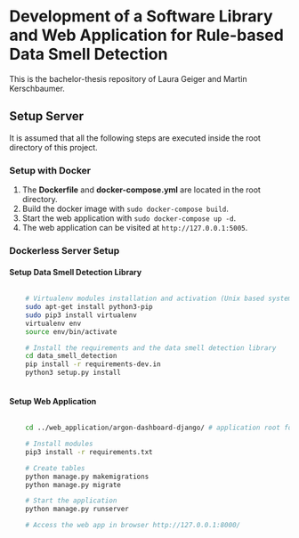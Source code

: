 # Development of a Software Library and Web Application for Rule-based Data Smell Detection
This is the bachelor-thesis repository of Laura Geiger and Martin Kerschbaumer.
## Setup Server
It is assumed that all the following steps are executed inside the root directory of this project.
### Setup with Docker

 1. The **Dockerfile** and **docker-compose.yml** are located in the root directory.
 2. Build the docker image with `sudo docker-compose build`.
 3. Start the web application with `sudo docker-compose up -d`.
 4. The web application can be visited at `http://127.0.0.1:5005`.

### Dockerless Server Setup
#### Setup Data Smell Detection Library
```bash

    # Virtualenv modules installation and activation (Unix based systems)
    sudo apt-get install python3-pip
    sudo pip3 install virtualenv 
    virtualenv env 
    source env/bin/activate

    # Install the requirements and the data smell detection library
    cd data_smell_detection
    pip install -r requirements-dev.in
    python3 setup.py install
     
```
#### Setup Web Application
```bash

    cd ../web_application/argon-dashboard-django/ # application root folder

    # Install modules
    pip3 install -r requirements.txt

    # Create tables
    python manage.py makemigrations
    python manage.py migrate

    # Start the application
    python manage.py runserver

    # Access the web app in browser http://127.0.0.1:8000/
      
```

